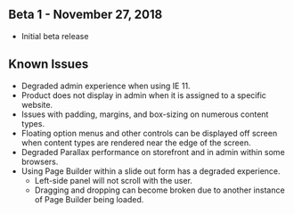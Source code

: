 
## Beta 1 - November 27, 2018

- Initial beta release

## Known Issues

* Degraded admin experience when using IE 11.
* Product does not display in admin when it is assigned to a specific website. <!-- MC-5373 -->
* Issues with padding, margins, and box-sizing on numerous content types. <!-- MC-11021 -->
* Floating option menus and other controls can be displayed off screen when content types are rendered near the edge of the screen. <!-- MC-5383 -->
* Degraded Parallax performance on storefront and in admin within some browsers. <!-- MC-5480 -->
* Using Page Builder within a slide out form has a degraded experience.
    * Left-side panel will not scroll with the user.
    * Dragging and dropping can become broken due to another instance of Page Builder being loaded.